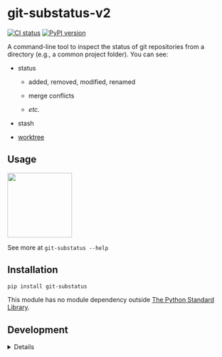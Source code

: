 # git-substatus-v2

<!-- badges: start -->
[![CI status](https://github.com/strboul/git-substatus/workflows/CI/badge.svg)](https://github.com/strboul/git-substatus/actions)
[![PyPI version](https://badge.fury.io/py/git-substatus.svg)](https://pypi.org/project/git-substatus/)
<!-- badges: end -->

A command-line tool to inspect the status of git repositories from a directory
(e.g., a common project folder). You can see:

+ status

    - added, removed, modified, renamed

    - merge conflicts

    - *etc.*

+ stash

+ [worktree](https://git-scm.com/docs/git-worktree)


## Usage

<img src="https://user-images.githubusercontent.com/25015317/97109790-8cbd6680-16d5-11eb-9c2e-b1626368ba62.gif" align="center" height="145"/>

See more at `git-substatus --help`

## Installation

```bash
pip install git-substatus
```

This module has no module dependency outside
[The Python Standard Library](https://docs.python.org/3/library/index.html).

## Development

<details>

### Running tests

```bash
virtualenv venv
source venv/bin/activate
pip install -r dev-requirements.txt
make all
```

### To-do

Used the text to name the functions/methods in the package

https://mirrors.edge.kernel.org/pub/software/scm/git/docs/gitglossary.html

+ Remove all "v2" references once everything is done.

+ Once everything is done, add mypy types to every possible "module" call (not
tests) and fortify them.

+ Instead of creating a media/ folder, put the gif into an issue and link to
the readme and close it later.

+ Run black time-to-time https://github.com/psf/black but be careful as it
overwrites the files. Run `black git_substatus` when you have a clean git
status.

+ To fix the coverage: move gitsubstatus.py to __main__.py and see if coverage
works. And then improve test coverage (e.g. some utils missing).

#### Planning

class Worktree (inherits Repository?)
**is_git_worktree https://git-scm.com/docs/git-worktree

**class Worktree (inherits Repository)
**show_worktree

class Stash (inherits Status)

has_stash       there are stashed modifications
num_stash       number of stashed modifications

class Fetch

do_fetch   performs a git fetch.

</details>
